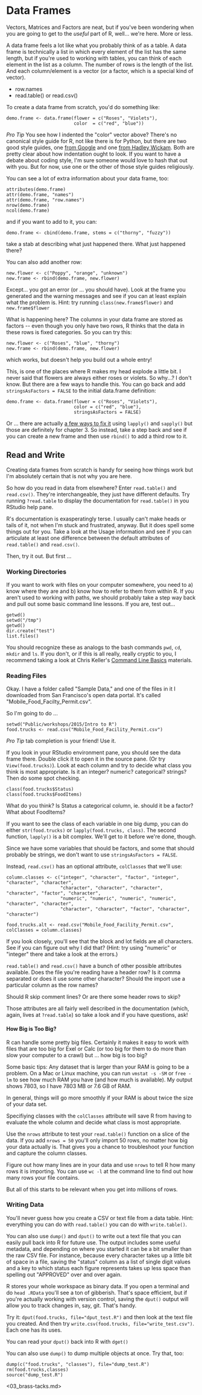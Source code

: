 
# Data Frames

Vectors, Matrices and Factors are neat, but if you've been wondering when you are going to get to the *useful* part of R, well... we're here. More or less.

A data frame feels a lot like what you probably think of as a table. A data frame is technically a list in which every element of the list has the same length, but if you're used to working with tables, you can think of each element in the list as a column. The number of rows is the length of the list. And each column/element is a vector (or a factor, which is a special kind of vector).

* row.names
* read.table() or read.csv()

To create a data frame from scratch, you'd do something like:

```
demo.frame <- data.frame(flower = c("Roses", "Violets"),
                         color  = c("red", "blue"))
```
*Pro Tip* You see how I indented the "color" vector above? There's no canonical style guide for R, not like there is for Python, but there are two good style guides, one [from Google](https://google-styleguide.googlecode.com/svn/trunk/Rguide.xml) and one [from Hadley Wickam](http://adv-r.had.co.nz/Style.html). Both are pretty clear about how indentation ought to look. If you want to have a debate about coding style, I'm sure someone would love to hash that out with you. But for now, use one or the other of those style guides religiously.

You can see a lot of extra information about your data frame, too:

```
attributes(demo.frame)
attr(demo.frame, "names")
attr(demo.frame, "row.names")
nrow(demo.frame)
ncol(demo.frame)
```
and if you want to add to it, you can:

```
demo.frame <- cbind(demo.frame, stems = c("thorny", "fuzzy"))
```

take a stab at describing what just happened there. What just happened there?

You can also add another row:

```
new.flower <- c("Poppy", "orange", "unknown")
new.frame <- rbind(demo.frame, new.flower)
```

Except... you got an error (or ... you should have). Look at the frame you generated and the warning messages and see if you can at least explain what the problem is. Hint: try running `class(new.frame$flower)` and `new.frame$flower`

What is happening here? The columns in your data frame are stored as factors -- even though you only have two rows, R thinks that the data in these rows is fixed categories. So you can try this:

```
new.flower <- c("Roses", "blue", "thorny")
new.frame <- rbind(demo.frame, new.flower)
```

which works, but doesn't help you build out a whole entry!

This, is one of the places where R makes my head explode a little bit. I never said that flowers are always either roses or violets. So why...? I don't know. But there are a few ways to handle this. You can go back and add `stringsAsFactors = FALSE` to the initial data.frame definition:

```
demo.frame <- data.frame(flower = c("Roses", "Violets"),
                         color = c("red", "blue"),
                         stringsAsFactors = FALSE)
```

Or ... there are actually [a few ways to fix it](http://stackoverflow.com/questions/2851015/convert-data-frame-columns-from-factors-to-characters) using `lapply()` and `sapply()` but those are definitely for chapter 3. So instead, take a step back and see if you can create a new frame and then use `rbind()` to add a third row to it.

## Read and Write

Creating data frames from scratch is handy for seeing how things work but I'm absolutely certain that is not why you are here.

So how do you read in data from elsewhere? Enter `read.table()` and `read.csv()`. They're interchangeable, they just have different defaults. Try running `?read.table` to display the documentation for `read.table()` in you RStudio help pane.

R's documentation is exasperatingly terse. I usually can't make heads or tails of it, not when I'm stuck and frustrated, anyway. But it does spell some things out for you. Take a look at the Usage information and see if you can articulate at least one difference between the default attributes of `read.table()` and `read.csv()`.

Then, try it out. But first ...

### Working Directories

If you want to work with files on your computer somewhere, you need to a) know where they are and b) know how to refer to them from within R. If you aren't used to working with paths, we should probably take a step way back and pull out some basic command line lessons. If you are, test out...

```
getwd()
setwd("/tmp")
getwd()
dir.create("test")
list.files()
```
You should recognize these as analogs to the bash commands `pwd`, `cd`, `mkdir` and `ls`. If you don't, or if this is all really, really cryptic to you, I recommend taking a look at Chris Keller's [Command Line Basics](https://github.com/chrislkeller/nicar15-command-line-basics) materials.

### Reading Files

Okay. I have a folder called "Sample Data," and one of the files in it I downloaded from San Francisco's open data portal. It's called "Mobile_Food_Facilty_Permit.csv".

So I'm going to do ...

```
setwd("Public/workshops/2015/Intro to R")
food.trucks <- read.csv("Mobile_Food_Facility_Permit.csv")
```

*Pro Tip* tab completion is your friend! Use it.

If you look in your RStudio environment pane, you should see the data frame there. Double click it to open it in the source pane. (Or try `View(food.trucks)`). Look at each column and try to decide what class you think is most appropriate. Is it an integer? numeric? categorical? strings? Then do some spot checking.

```
class(food.trucks$Status)
class(food.trucks$FoodItems)
```

What do you think? Is Status a categorical column, ie. should it be a factor? What about FoodItems?

If you want to see the class of each variable in one big dump, you can do either `str(food.trucks)` or `lapply(food.trucks, class)`. The second function, `lapply()` is a bit complex. We'll get to it before we're done, though.

Since we have some variables that should be factors, and some that should probably be strings, we don't want to use `stringsAsFactors = FALSE`.

Instead, `read.csv()` has an optional attribute, `colClasses` that we'll use:

```
column.classes <- c("integer", "character", "factor", "integer", "character", "character",
                    "character", "character", "character", "character", "factor", "character",
                    "numeric", "numeric", "numeric", "numeric", "character", "character",
                    "character", "character", "factor", "character", "character")

food.trucks.alt <- read.csv("Mobile_Food_Facility_Permit.csv", colClasses = column.classes)
```

If you look closely, you'll see that the block and lot fields are all characters. See if you can figure out why I did that? (Hint: try using "numeric" or "integer" there and take a look at the errors.)

`read.table()` and `read.csv()` have a bunch of other possible attributes available. Does the file you're reading have a header row? Is it comma separated or does it use some other character? Should the import use a particular column as the row names?

Should R skip comment lines? Or are there some header rows to skip?

Those attributes are all fairly well described in the documentation (which, again, lives at `?read.table`) so take a look and if you have questions, ask!



#### How Big is Too Big?

R can handle some pretty big files. Certainly it makes it easy to work with files that are too big for Exel or Calc (or too big for them to do more than slow your computer to a crawl) but ... how big is too big?

Some basic tips:
Any dataset that is larger than your RAM is going to be a problem. On a Mac or Linux machine, you can run `vmstat -s -SM` or `free -lm` to see how much RAM you have (and how much is available). My output shows 7803, so I have 7803 MB or 7.6 GB of RAM.

In general, things will go more smoothly if your RAM is about twice the size of your data set.

Specifiying classes with the `colClasses` attribute will save R from having to evaluate the whole column and decide what class is most appropriate.

Use the `nrows` attribute to test your `read.table()` function on a slice of the data. If you add `nrows = 50` you'll only import 50 rows, no matter how big your data actually is. That gives you a chance to troubleshoot your function and capture the column classes.  

Figure out how many lines are in your data and use `nrows` to tell R how many rows it is importing. You can use `wc -l` at the command line to find out how many rows your file contains.

But all of this starts to be relevant when you get into millions of rows.


### Writing Data

You'll never guess how you create a CSV or text file from a data table. Hint: everything you can do with `read.table()` you can do with `write.table()`.

You can also use `dump()` and `dput()` to write out a text file that you can easily pull back into R for future use. The output includes some useful metadata, and depending on where you started it can be a bit smaller than the raw CSV file. For instance, because every character takes up a little bit of space in a file, saving the "status" column as a list of single digit values and a key to which status each figure represents takes up less space than spelling out "APPROVED" over and over again.

R stores your whole workspace as binary data. If you open a terminal and do `head .RData` you'll see a ton of gibberish. That's space efficient, but if you're actually working with version control, saving the `dput()` output will allow you to track changes in, say, git. That's handy.

Try it: `dput(food.trucks, file="dput_test.R")` and then look at the text file you created. And then try `write.csv(food.trucks, file="write_test.csv")`. Each one has its uses.

You can read your `dput()` back into R with `dget()`

You can also use `dump()` to dump multiple objects at once. Try that, too:

```
dump(c("food.trucks", "classes"), file="dump_test.R")
rm(food.trucks,classes)
source("dump_test.R")
```

<03_brass-tacks.md>
